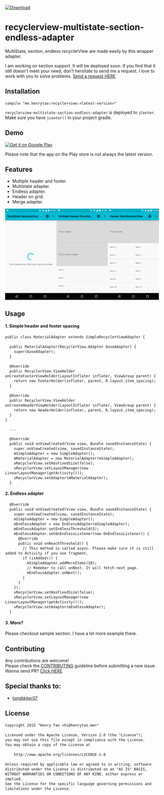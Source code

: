 [ ![Download](https://api.bintray.com/packages/henrytao-me/maven/recyclerview/images/download.svg) ](https://bintray.com/henrytao-me/maven/recyclerview/_latestVersion)

recyclerview-multistate-section-endless-adapter
================

MultiState, section, endless recyclerView are made easily by this wrapper adapter.  

I am working on section support. It will be deployed soon. If you find that it still doesn't meet your need, don't hersitate to send me a request. I love to work with you to solve problems. [Send a request HERE](https://github.com/henrytao-me/recyclerview-multistate-section-endless-adapter/issues)


## Installation

```
compile "me.henrytao:recyclerview:<latest-version>"
```

`recyclerview-multistate-section-endless-adapter` is deployed to `jCenter`. Make sure you have `jcenter()` in your project gradle.


## Demo

[![Get it on Google Play](https://developer.android.com/images/brand/en_generic_rgb_wo_45.png)](https://play.google.com/store/apps/details?id=me.henrytao.recyclerview)

Please note that the app on the Play store is not always the latest version.


## Features

- Multiple header and footer.
- Multistate adapter.
- Endless adapter.
- Header on grid.
- Merge adapter.

![Button](./screenshots/all-in-one.jpg)


## Usage

#### 1. Simple header and footer spacing

```
public class MaterialAdapter extends SimpleRecyclerViewAdapter {

  public MaterialAdapter(RecyclerView.Adapter baseAdapter) {
    super(baseAdapter);
  }

  @Override
  public RecyclerView.ViewHolder onCreateFooterViewHolder(LayoutInflater inflater, ViewGroup parent) {
    return new FooterHolder(inflater, parent, R.layout.item_spacing);
  }

  @Override
  public RecyclerView.ViewHolder onCreateHeaderViewHolder(LayoutInflater inflater, ViewGroup parent) {
    return new HeaderHolder(inflater, parent, R.layout.item_spacing);
  }
}
```

```
  ...
  
  @Override
  public void onViewCreated(View view, Bundle savedInstanceState) {
    super.onViewCreated(view, savedInstanceState);
    mSimpleAdapter = new SimpleAdapter();
    mMaterialAdapter = new MaterialAdapter(mSimpleAdapter);
    vRecyclerView.setHasFixedSize(false);
    vRecyclerView.setLayoutManager(new LinearLayoutManager(getActivity()));
    vRecyclerView.setAdapter(mMaterialAdapter);
  }
```


#### 2. Endless adapter

```
  @Override
  public void onViewCreated(View view, Bundle savedInstanceState) {
    super.onViewCreated(view, savedInstanceState);
    mSimpleAdapter = new SimpleAdapter();
    mEndlessAdapter = new EndlessAdapter(mSimpleAdapter);
    mEndlessAdapter.setEndlessThreshold(5);
    mEndlessAdapter.setOnEndlessListener(new OnEndlessListener() {
      @Override
      public void onReachThreshold() {
        // This method is called async. Please make sure it is still added to Activity if you use fragment.
        if (isAdded()) {
          mSimpleAdapter.addMoreItems(10);
          // Remeber to call onNext. It will fetch next page.
          mEndlessAdapter.onNext();
        }
      }
    });
    vRecyclerView.setHasFixedSize(false);
    vRecyclerView.setLayoutManager(new LinearLayoutManager(getActivity()));
    vRecyclerView.setAdapter(mEndlessAdapter);
  }
```


#### 3. More? 

Please checkout sample section. I have a lot more example there.


## Contributing

Any contributions are welcome!  
Please check the [CONTRIBUTING](CONTRIBUTING.md) guideline before submitting a new issue. Wanna send PR? [Click HERE](https://github.com/henrytao-me/recyclerview-multistate-section-endless-adapter/pulls)


## Special thanks to:

- [longbkiter07](https://github.com/longbkiter07)


## License

    Copyright 2015 "Henry Tao <hi@henrytao.me>"

    Licensed under the Apache License, Version 2.0 (the "License");
    you may not use this file except in compliance with the License.
    You may obtain a copy of the License at

        http://www.apache.org/licenses/LICENSE-2.0

    Unless required by applicable law or agreed to in writing, software
    distributed under the License is distributed on an "AS IS" BASIS,
    WITHOUT WARRANTIES OR CONDITIONS OF ANY KIND, either express or implied.
    See the License for the specific language governing permissions and
    limitations under the License.

